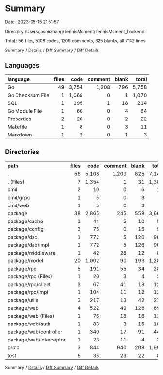 # Summary

Date : 2023-05-15 21:51:57

Directory /Users/jasonzhang/TennisMoment/TennisMoment_backend

Total : 56 files,  5108 codes, 1209 comments, 825 blanks, all 7142 lines

Summary / [Details](details.md) / [Diff Summary](diff.md) / [Diff Details](diff-details.md)

## Languages
| language | files | code | comment | blank | total |
| :--- | ---: | ---: | ---: | ---: | ---: |
| Go | 49 | 3,754 | 1,208 | 796 | 5,758 |
| Go Checksum File | 1 | 1,069 | 0 | 1 | 1,070 |
| SQL | 1 | 195 | 1 | 18 | 214 |
| Go Module File | 1 | 60 | 0 | 4 | 64 |
| Properties | 2 | 20 | 0 | 2 | 22 |
| Makefile | 1 | 8 | 0 | 3 | 11 |
| Markdown | 1 | 2 | 0 | 1 | 3 |

## Directories
| path | files | code | comment | blank | total |
| :--- | ---: | ---: | ---: | ---: | ---: |
| . | 56 | 5,108 | 1,209 | 825 | 7,142 |
| . (Files) | 7 | 1,354 | 1 | 31 | 1,386 |
| cmd | 2 | 10 | 0 | 6 | 16 |
| cmd/grpc | 1 | 5 | 0 | 3 | 8 |
| cmd/web | 1 | 5 | 0 | 3 | 8 |
| package | 38 | 2,865 | 245 | 558 | 3,668 |
| package/cache | 1 | 44 | 5 | 10 | 59 |
| package/config | 3 | 75 | 0 | 15 | 90 |
| package/dao | 1 | 772 | 5 | 126 | 903 |
| package/dao/impl | 1 | 772 | 5 | 126 | 903 |
| package/middleware | 1 | 42 | 28 | 12 | 82 |
| package/model | 20 | 1,002 | 90 | 193 | 1,285 |
| package/rpc | 5 | 191 | 55 | 34 | 280 |
| package/rpc (Files) | 1 | 20 | 3 | 4 | 27 |
| package/rpc/client | 3 | 67 | 41 | 18 | 126 |
| package/rpc/impl | 1 | 104 | 11 | 12 | 127 |
| package/utils | 3 | 217 | 13 | 42 | 272 |
| package/web | 4 | 522 | 49 | 126 | 697 |
| package/web (Files) | 1 | 76 | 18 | 16 | 110 |
| package/web/auth | 1 | 83 | 3 | 15 | 101 |
| package/web/controller | 1 | 340 | 17 | 91 | 448 |
| package/web/interceptor | 1 | 23 | 11 | 4 | 38 |
| proto | 3 | 844 | 940 | 208 | 1,992 |
| test | 6 | 35 | 23 | 22 | 80 |

Summary / [Details](details.md) / [Diff Summary](diff.md) / [Diff Details](diff-details.md)
